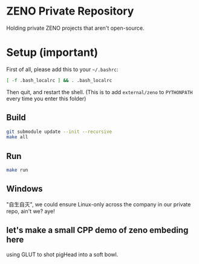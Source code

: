 # ZENO Private Repository

Holding private ZENO projects that aren't open-source.

# Setup (important)

First of all, please add this to your `~/.bashrc`:
```bash
[ -f .bash_localrc ] && . .bash_localrc
```
Then quit, and restart the shell.
(This is to add `external/zeno` to `PYTHONPATH` every time you enter this folder)

## Build

```bash
git submodule update --init --recursive
make all
```

## Run

```bash
make run
```

## Windows

"自生自灭", we could ensure Linux-only across the company in our private repo, ain't we?
aye!

## let's make a small CPP demo of zeno embeding here
using GLUT to shot pigHead into a soft bowl. 
